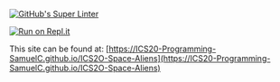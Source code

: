 [![GitHub's Super Linter](https://github.com/ICS20-Programming-SamuelC/ICS2O-Space-Aliens/workflows/GitHub's%20Super%20Linter/badge.svg)](https://github.com/ICS20-Programming-SamuelC/ICS2O-Space-Aliens/actions)



[![Run on Repl.it](https://repl.it/badge/github/ICS20-Programming-SamuelC/ICS2O-Space-Aliens)](https://repl.it/github/ICS20-Programming-SamuelC/ICS2O-Space-Aliens)



This site can be found at: [https://ICS20-Programming-SamuelC.github.io/ICS2O-Space-Aliens](https://ICS20-Programming-SamuelC.github.io/ICS2O-Space-Aliens)